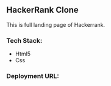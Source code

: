## HackerRank Clone

This is full landing page of Hackerrank.


<h3>Tech Stack:</h3>
<ul>
<li>Html5</li>
<li>Css</li>
</ul>

<h3>Deployment URL:</h3>